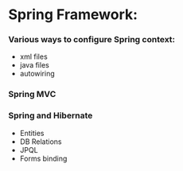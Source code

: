 # Spring Framework:

### Various ways to configure Spring context:
* xml files
* java files
* autowiring

### Spring MVC

### Spring and Hibernate
* Entities
* DB Relations
* JPQL
* Forms binding
